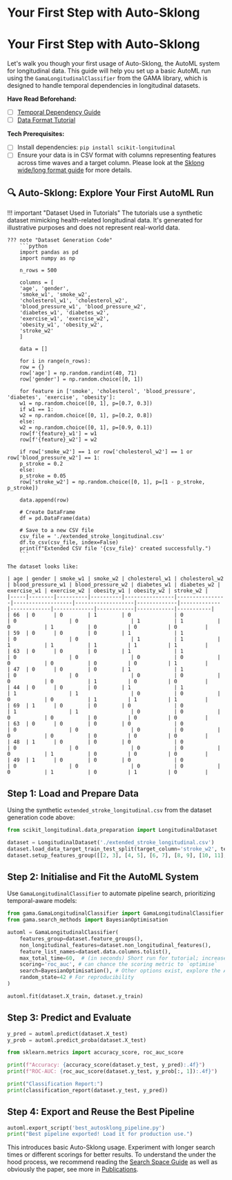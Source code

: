 # Your First Step with Auto-Sklong

# Your First Step with Auto-Sklong

Let's walk you though your first usage of Auto-Sklong, the AutoML system for longitudinal data. 
This guide will help you set up a basic AutoML run using the `GamaLongitudinalClassifier` from the GAMA library,
which is designed to handle temporal dependencies in longitudinal datasets.

**Have Read Beforehand:**

- [ ] [Temporal Dependency Guide](https://scikit-longitudinal.readthedocs.io/latest/tutorials/temporal_dependency/)
- [ ] [Data Format Tutorial](https://scikit-longitudinal.readthedocs.io/latest/tutorials/sklong_longitudinal_data_format/)

**Tech Prerequisites:**

- [ ] Install dependencies: `pip install scikit-longitudinal`
- [ ] Ensure your data is in CSV format with columns representing features across time waves and a target column. Please
  look at
  the [Sklong wide/long format guide](https://scikit-longitudinal.readthedocs.io/latest/tutorials/sklong_longitudinal_data_format/)
  for more details.

## 🔍 Auto-Sklong: Explore Your First AutoML Run

!!! important "Dataset Used in Tutorials"
    The tutorials use a synthetic dataset mimicking health-related longitudinal data. It's generated for illustrative
    purposes and does not represent real-world data.
    
    ??? note "Dataset Generation Code"
        ```python
        import pandas as pd
        import numpy as np
    
        n_rows = 500
    
        columns = [
        'age', 'gender',
        'smoke_w1', 'smoke_w2',
        'cholesterol_w1', 'cholesterol_w2',
        'blood_pressure_w1', 'blood_pressure_w2',
        'diabetes_w1', 'diabetes_w2',
        'exercise_w1', 'exercise_w2',
        'obesity_w1', 'obesity_w2',
        'stroke_w2'
        ]
    
        data = []
    
        for i in range(n_rows):
        row = {}
        row['age'] = np.random.randint(40, 71)  
        row['gender'] = np.random.choice([0, 1])  
                
        for feature in ['smoke', 'cholesterol', 'blood_pressure', 'diabetes', 'exercise', 'obesity']:
        w1 = np.random.choice([0, 1], p=[0.7, 0.3])
        if w1 == 1:
        w2 = np.random.choice([0, 1], p=[0.2, 0.8])  
        else:
        w2 = np.random.choice([0, 1], p=[0.9, 0.1])  
        row[f'{feature}_w1'] = w1
        row[f'{feature}_w2'] = w2
                
        if row['smoke_w2'] == 1 or row['cholesterol_w2'] == 1 or row['blood_pressure_w2'] == 1:
        p_stroke = 0.2  
        else:
        p_stroke = 0.05  
        row['stroke_w2'] = np.random.choice([0, 1], p=[1 - p_stroke, p_stroke])
                
        data.append(row)
    
        # Create DataFrame
        df = pd.DataFrame(data)
    
        # Save to a new CSV file
        csv_file = './extended_stroke_longitudinal.csv'
        df.to_csv(csv_file, index=False)
        print(f"Extended CSV file '{csv_file}' created successfully.")
        ```
    
    The dataset looks like:
    
    | age | gender | smoke_w1 | smoke_w2 | cholesterol_w1 | cholesterol_w2 | blood_pressure_w1 | blood_pressure_w2 | diabetes_w1 | diabetes_w2 | exercise_w1 | exercise_w2 | obesity_w1 | obesity_w2 | stroke_w2 |
    |-----|--------|----------|----------|----------------|----------------|-------------------|-------------------|-------------|-------------|-------------|-------------|------------|------------|-----------|
    | 66  | 0      | 0        | 1        | 0              | 0              | 0                 | 0                 | 1           | 1           | 0           | 1           | 0          | 0          | 0         |
    | 59  | 0      | 0        | 0        | 1              | 1              | 0                 | 0                 | 1           | 1           | 1           | 1           | 1          | 1          | 1         |
    | 63  | 0      | 0        | 0        | 1              | 1              | 0                 | 0                 | 0           | 0           | 0           | 0           | 0          | 0          | 1         |
    | 47  | 0      | 0        | 0        | 1              | 1              | 0                 | 0                 | 0           | 0           | 0           | 0           | 1          | 0          | 0         |
    | 44  | 0      | 0        | 0        | 1              | 1              | 1                 | 1                 | 0           | 0           | 0           | 0           | 1          | 1          | 1         |
    | 69  | 1      | 0        | 0        | 0              | 0              | 1                 | 1                 | 0           | 0           | 0           | 0           | 0          | 0          | 0         |
    | 63  | 0      | 0        | 0        | 0              | 0              | 0                 | 0                 | 0           | 0           | 0           | 0           | 0          | 0          | 0         |
    | 48  | 1      | 0        | 0        | 0              | 0              | 0                 | 0                 | 0           | 0           | 0           | 1           | 0          | 0          | 0         |
    | 49  | 1      | 0        | 0        | 0              | 0              | 0                 | 0                 | 0           | 0           | 0           | 1           | 0          | 1          | 0         |

## Step 1: Load and Prepare Data

Using the synthetic `extended_stroke_longitudinal.csv` from the dataset generation code above:

```python
from scikit_longitudinal.data_preparation import LongitudinalDataset

dataset = LongitudinalDataset('./extended_stroke_longitudinal.csv')
dataset.load_data_target_train_test_split(target_column='stroke_w2', test_size=0.2, random_state=42)
dataset.setup_features_group([[2, 3], [4, 5], [6, 7], [8, 9], [10, 11], [12, 13]]) # Or use a preset, such as `elsa`. Read more in https://scikit-longitudinal.readthedocs.io/latest/tutorials/temporal_dependency/#pre-set-features_group-and-non_longitudinal_features
```

## Step 2: Initialise and Fit the AutoML System

Use `GamaLongitudinalClassifier` to automate pipeline search, prioritizing temporal-aware models:

```python
from gama.GamaLongitudinalClassifier import GamaLongitudinalClassifier
from gama.search_methods import BayesianOptimisation

automl = GamaLongitudinalClassifier(
    features_group=dataset.feature_groups(),
    non_longitudinal_features=dataset.non_longitudinal_features(),
    feature_list_names=dataset.data.columns.tolist(),
    max_total_time=60,  # (in seconds) Short run for tutorial; increase for real use
    scoring='roc_auc', # can chance the scoring metric to `optimise`
    search=BayesianOptimisation(), # Other options exist, explore the API reference for more details
    random_state=42 # For reproducibility
)

automl.fit(dataset.X_train, dataset.y_train)
```

## Step 3: Predict and Evaluate

```python
y_pred = automl.predict(dataset.X_test)
y_prob = automl.predict_proba(dataset.X_test)

from sklearn.metrics import accuracy_score, roc_auc_score

print(f"Accuracy: {accuracy_score(dataset.y_test, y_pred):.4f}")
print(f"ROC-AUC: {roc_auc_score(dataset.y_test, y_prob[:, 1]):.4f}")

print("Classification Report:")
print(classification_report(dataset.y_test, y_pred))
```

## Step 4: Export and Reuse the Best Pipeline

```python
automl.export_script('best_autosklong_pipeline.py')
print("Best pipeline exported! Load it for production use.")
```

This introduces basic Auto-Sklong usage. Experiment with longer search times or different scorings for better results.
To understand the under the hood process, we recommend reading the [Search Space Guide](./search_space.md) as well
as obviously the paper, see more in [Publications](../publications.md).